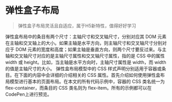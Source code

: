 # 弹性盒子布局

> 弹性盒子布局灵活且自适应，属于H5新特性，值得好好学习

弹性盒布局中的条目有两个尺寸：主轴尺寸和交叉轴尺寸，分别对应其 DOM 元素在主轴和交叉轴上的大小。如果主轴是水平方向，则主轴尺寸和交叉轴尺寸分别对应于 DOM 元素的宽度和高度；如果主轴是垂直方向，则两个尺寸要反过来。与主轴和交叉轴尺寸对应的是主轴尺寸属性和交叉轴尺寸属性，指的是 CSS 中的属性 width 或 height。比如，当主轴是水平方向时，主轴尺寸属性是 width，而 width 的值是主轴尺寸的大小。
弹性盒布局模型中的 CSS 样式声明分别适用于容器或条目。在下面的内容中会详细的介绍相关的 CSS 属性。首先介绍如何使用弹性盒布局模型进行基本的页面布局。在本文的所有代码示例中，容器的 CSS 类名统一为 flex-container，而条目的 CSS 类名则为 flex-item。所有的示例都可以在CodePen上进行预览。
